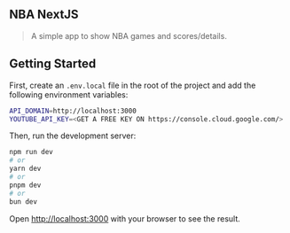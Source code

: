 ## NBA NextJS

> A simple app to show NBA games and scores/details.

## Getting Started

First, create an `.env.local` file in the root of the project and add the following environment variables:

```bash
API_DOMAIN=http://localhost:3000
YOUTUBE_API_KEY=<GET A FREE KEY ON https://console.cloud.google.com/>
```

Then, run the development server:

```bash
npm run dev
# or
yarn dev
# or
pnpm dev
# or
bun dev
```

Open [http://localhost:3000](http://localhost:3000) with your browser to see the result.
